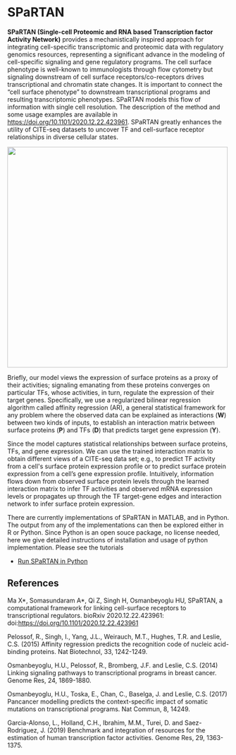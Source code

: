 # SPaRTAN
**SPaRTAN (Single-cell Proteomic and RNA based Transcription factor Activity Network)** provides a mechanistically inspired approach for integrating cell-specific transcriptomic and proteomic data with regulatory genomics resources, representing a significant advance in the modeling of cell-specific signaling and gene regulatory programs. The cell surface phenotype is well-known to immunologists through flow cytometry but signaling downstream of cell surface receptors/co-receptors drives transcriptional and chromatin state changes. It is important to connect the “cell surface phenotype” to downstream transcriptional programs and resulting transcriptomic phenotypes.  SPaRTAN models this flow of information with single cell resolution. The description of the method and some usage examples are available in https://doi.org/10.1101/2020.12.22.423961. SPaRTAN greatly enhances the utility of CITE-seq datasets to uncover TF and cell-surface receptor relationships in diverse cellular states. 

<img src="https://github.com/osmanbeyoglulab/PyAffreg/blob/master/data/diagram.png" width="500">

Briefly, our model views the expression of surface proteins as a proxy of their activities; signaling emanating from these proteins converges on particular TFs, whose activities, in turn, regulate the expression of their target genes. Specifically, we use a regularized bilinear regression algorithm called affinity regression (AR), a general statistical framework for any problem where the observed data can be explained as interactions (**W**) between two kinds of inputs, to establish an interaction matrix between surface proteins (**P**) and TFs (**D**)  that predicts target gene expression (**Y**).

Since the model captures statistical relationships between surface proteins, TFs, and gene expression. We can use the trained interaction matrix to obtain different views of a CITE-seq data set; e.g., to predict TF activity from a cell's surface protein expression profile or to predict surface protein expression from a cell’s gene expression profile.  Intuitively, information flows down from observed surface protein levels through the learned interaction matrix to infer TF activities and observed mRNA expression levels or propagates up through the TF target-gene edges and interaction network to infer surface protein expression.

There are currently implementations of SPaRTAN in MATLAB, and in Python. The output from any of the implementations can then be explored either in R or Python.
Since Python is an open souce package, no license needed, here we give detailed instructions of installation and usage of python implementation. Please see the tutorials
* [Run SPaRTAN in Python](https://github.com/osmanbeyoglulab/SPaRTAN/tree/main/SPaRTAN_python)

## References
Ma X*, Somasundaram A*, Qi Z, Singh H, Osmanbeyoglu HU, SPaRTAN, a computational framework for linking cell-surface receptors to transcriptional regulators. bioRxiv 2020.12.22.423961: doi:https://doi.org/10.1101/2020.12.22.423961

Pelossof, R., Singh, I., Yang, J.L., Weirauch, M.T., Hughes, T.R. and Leslie, C.S. (2015) Affinity regression predicts the recognition code of nucleic acid-binding proteins. Nat Biotechnol, 33, 1242-1249.

Osmanbeyoglu, H.U., Pelossof, R., Bromberg, J.F. and Leslie, C.S. (2014) Linking signaling pathways to transcriptional programs in breast cancer. Genome Res, 24, 1869-1880.

Osmanbeyoglu, H.U., Toska, E., Chan, C., Baselga, J. and Leslie, C.S. (2017) Pancancer modelling predicts the context-specific impact of somatic mutations on transcriptional programs. Nat Commun, 8, 14249.

Garcia-Alonso, L., Holland, C.H., Ibrahim, M.M., Turei, D. and Saez-Rodriguez, J. (2019) Benchmark and integration of resources for the estimation of human transcription factor activities. Genome Res, 29, 1363-1375.


